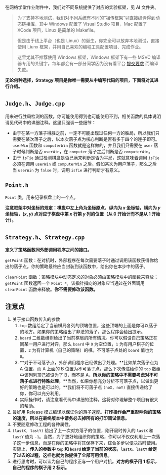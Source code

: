 在网络学堂作业附件中，我们对不同系统提供了对应的实验框架，见 AI 文件夹。

> 为了支持本地测试，我们对不同系统有不同的“祖传框架”以直接编译得到动态链接库，其中 Windows 配置了 Visual Studio 项目，Mac 配置了 XCode 项目，Linux 是简单的 Makefile。
>
> 但是由于线上平台（也是 Linux）的诞生，你完全可以放弃本地测试，直接使用 Liunx 框架，并用自己喜欢的编程工具配置项目、完成作业。
>
> 这里尤其不推荐使用 Windows 框架，Windows 框架下有一些 MSVC 编译器专用的关键字，每年都会有一部分同学因为没有看平台 [提交要求](https://www.saiblo.net/game/3) 而编译失败。

**无论何种选择，Strategy 项目是你唯一需要从中编写代码的项目，下面将对其进行介绍。**

## `Judge.h`、`Judge.cpp`

用来进行胜局检测的函数，你可能使用得到也可能使用不到，相关函数的具体说明请见代码中的详细注释。这里只强调一些细节：

- 由于在某一方落子得胜之前，一定不可能出现过任何一方的胜局，所以我们只需要在某次落子之后，以本次落子点为核心判断是否有多于四个的连子即可。`userWin` 函数和 `computerWin` 函数就是这样做的，并且我们只需要在 `user` 落子时候判断是否 `userWin`，在 `computer` 落子之后判断是否 `computerWin`。
- 由于 `isTie` 通过检测棋盘是否己满来判断是否为平局，这就意味着调用 `isTie` 必须在调用 `userWin` 或 `computerWin` 之后。假如某次为用户落子，那么之后当 `userWin` 为 `false` 时，调用 `isTie` 进行判断才有意义。

## `Point.h`

`Point` 类，用来记录棋盘上的一个点。

**注意框架中对坐标的规定：棋盘中左上角为坐标原点，纵向为 $x$ 坐标轴，横向为 $y$ 坐标轴，$(x,y)$ 点对应于棋盘中第 $x$ 行第 $y$ 列的位置（从 $0$ 开始计而不是从 $1$ 开始计）。**

## `Strategy.h`、`Strategy.cpp`

**定义了策略函数同外部调用程序之间的接口。**

`getPoint` 函数：在对抗时，外部程序在每次需要落子时通过调用该函数获得你给出的落子点。你的策略最终应当封装到该函数中，给出你在本步中的落子。

`clearPoint` 函数：策略模块中动态定义的对象必须由策略模块中的函数来释放；`getPoint` 函数返回一个 `Point *`，该指针指向的对象应当通过在外面调用`clearPoint` 函数来释放。**你不需要修改该函数。**

## 注意点

1. 关于接口函数传入的参数
    1. `top` 数组给定了当前棋局各列的顶端位置，这些顶端的上面是你可以落子的地方。如果你的策略给出了非法的落子，那么程序会给出提示。
    2. `board` 二维数组则给出了当前棋局的所有情况。你可以假设自己策略正在同某一用户进行对弈，那么 `board` 中 `0` 为空位置，`1` 为有用户棋子的位置，`2` 为有计算机（自己的策略）的棋。不可落子点处的 `board` 值也为 `0`。
    3. **对于不可落子点，外部调用程序己经做出了处理。**比如某次落子点为 A 位置，而 A 上面的 B 位置为不可落子点，那么下次传递给你的 `top` 数组中该列列顶己被设为了 B，而不是 A，**所以你的策略中不需要考虑对不可落子点进行特殊处理**。**当然，如果你想充分分析不可落子点，以做出更好的策略也是可以的。**我们将不可落子点 `(noX, noY)` 直接传递给了你，你可以充分利用。
    4. 实际操作时，请注意看代码中详细的注释。这将对你理解整个项目有很大的帮助。
3. 最好用 Release 模式编译以保证你的落子速度。**打印操作会严重影响你的策略的速度，所以在最终版本中请务必去掉所有的打印调试信息。**
4. 不要随意修改工程的各种属性。
5. `(lastX, lastY)` 给出了上一次对方落子的位置，刚开局时传入的 `lastX` 和 `lastY` 值为 `-1`。当然，为了更好地组织你的策略，你可以不仅仅利用上一次落子这一步信息，而是在你的策略中将其保存下来，综合多步以便决策时使用。实际上，**传入的参数中 `top` 和 `board` 给定了当前的状态，`lastX`、`lastY` 给定了过去的过程，这样也就为你提供了全部可用信息**。
6. 进行思考时，可以认为自己的程序正与一个用户对抗。**对方的棋子用 1 标示，自己的程序的棋子用 2 标示。**
